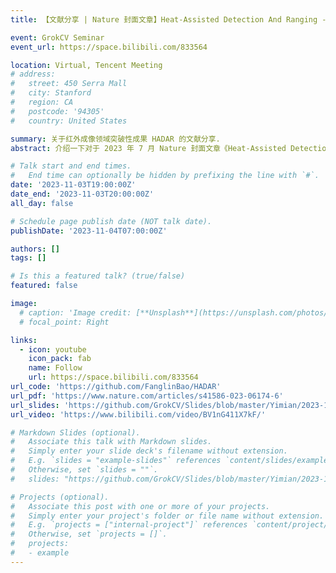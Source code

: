 ```yaml
---
title: 【文献分享 | Nature 封面文章】Heat-Assisted Detection And Ranging - Part I

event: GrokCV Seminar
event_url: https://space.bilibili.com/833564

location: Virtual, Tencent Meeting
# address:
#   street: 450 Serra Mall
#   city: Stanford
#   region: CA
#   postcode: '94305'
#   country: United States

summary: 关于红外成像领域突破性成果 HADAR 的文献分享.
abstract: 介绍一下对于 2023 年 7 月 Nature 封面文章《Heat-Assisted Detection And Ranging》的粗浅理解，上传视频主要包括以下内容：(1) Amazing Breakthrough：介绍下 HADAR 取得了怎样的突破；(2) Thermal Infrared Signal Model：介绍下为何现在的红外图像都是没有颜色、少 / 没有纹理的；(3) Research Goals and Challenges：HADAR 所要实现的目标及其理论挑战；(4) Methods：HADAR 是如何实现该目标的。由于个人水平有限，所以只介绍论文内容目前看了的一部分，所以还只是 Part I。

# Talk start and end times.
#   End time can optionally be hidden by prefixing the line with `#`.
date: '2023-11-03T19:00:00Z'
date_end: '2023-11-03T20:00:00Z'
all_day: false

# Schedule page publish date (NOT talk date).
publishDate: '2023-11-04T07:00:00Z'

authors: []
tags: []

# Is this a featured talk? (true/false)
featured: false

image:
  # caption: 'Image credit: [**Unsplash**](https://unsplash.com/photos/bzdhc5b3Bxs)'
  # focal_point: Right

links:
  - icon: youtube
    icon_pack: fab
    name: Follow
    url: https://space.bilibili.com/833564
url_code: 'https://github.com/FanglinBao/HADAR'
url_pdf: 'https://www.nature.com/articles/s41586-023-06174-6'
url_slides: 'https://github.com/GrokCV/Slides/blob/master/Yimian/2023-11-03-HADAR-Slides.pdf'
url_video: 'https://www.bilibili.com/video/BV1nG411X7kF/'

# Markdown Slides (optional).
#   Associate this talk with Markdown slides.
#   Simply enter your slide deck's filename without extension.
#   E.g. `slides = "example-slides"` references `content/slides/example-slides.md`.
#   Otherwise, set `slides = ""`.
#   slides: "https://github.com/GrokCV/Slides/blob/master/Yimian/2023-11-03-HADAR-Slides.pdf"

# Projects (optional).
#   Associate this post with one or more of your projects.
#   Simply enter your project's folder or file name without extension.
#   E.g. `projects = ["internal-project"]` references `content/project/deep-learning/index.md`.
#   Otherwise, set `projects = []`.
#   projects:
#   - example
---
```


